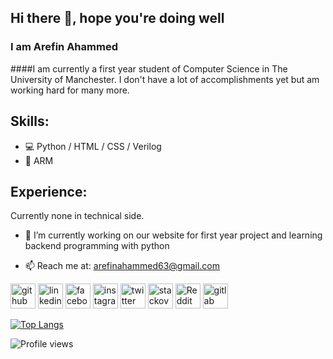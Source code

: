## Hi there 👋, hope you're doing well
### I am Arefin Ahammed
####I am currently a first year student of Computer Science in The University of Manchester. I don't have a lot of accomplishments yet but am working hard for many more. 

## Skills:
* 💻 Python / HTML / CSS / Verilog
* 📱 ARM

## Experience: 
Currently none in technical side.

- 🔭 I’m currently working on our website for first year project and learning backend programming with python

- 📫 Reach me at: arefinahammed63@gmail.com 

[<img src='https://cdn.jsdelivr.net/npm/simple-icons@3.0.1/icons/github.svg' alt='github' height='40'>](https://github.com/Arfii20)  [<img src='https://cdn.jsdelivr.net/npm/simple-icons@3.0.1/icons/linkedin.svg' alt='linkedin' height='40'>](https://www.linkedin.com/in/arfi20/)  [<img src='https://cdn.jsdelivr.net/npm/simple-icons@3.0.1/icons/facebook.svg' alt='facebook' height='40'>](https://www.facebook.com/arfii20)  [<img src='https://cdn.jsdelivr.net/npm/simple-icons@3.0.1/icons/instagram.svg' alt='instagram' height='40'>](https://www.instagram.com/arfiiii20/)  [<img src='https://cdn.jsdelivr.net/npm/simple-icons@3.0.1/icons/twitter.svg' alt='twitter' height='40'>](https://twitter.com/Arfiii20)  [<img src='https://cdn.jsdelivr.net/npm/simple-icons@3.0.1/icons/stackoverflow.svg' alt='stackoverflow' height='40'>](https://stackoverflow.com/users/20771059/arfi20)  [<img src='https://cdn.jsdelivr.net/npm/simple-icons@3.0.1/icons/reddit.svg' alt='Reddit' height='40'>](https://www.reddit.com/user/arfii20)  [<img src='https://cdn.jsdelivr.net/npm/simple-icons@3.0.1/icons/gitlab.svg' alt='gitlab' height='40'>](https://gitlab.cs.man.ac.uk/p28320aa)  

[![Top Langs](https://github-readme-stats.vercel.app/api/top-langs/?username=Arfii20)](https://github.com/anuraghazra/github-readme-stats)

![Profile views](https://gpvc.arturio.dev/Arfii20)  
